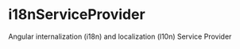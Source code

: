 i18nServiceProvider
===================

Angular internalization (i18n) and localization (l10n) Service Provider
